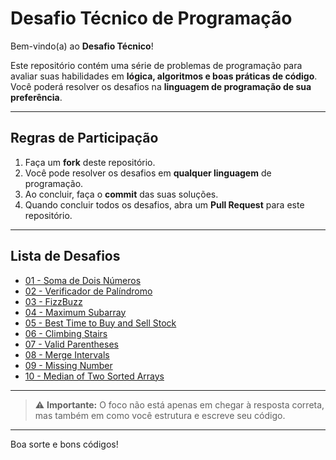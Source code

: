 #  Desafio Técnico de Programação

Bem-vindo(a) ao **Desafio Técnico**!  

Este repositório contém uma série de problemas de programação para avaliar suas habilidades em **lógica, algoritmos e boas práticas de código**.  
Você poderá resolver os desafios na **linguagem de programação de sua preferência**.

---


##  Regras de Participação

1. Faça um **fork** deste repositório.  
2. Você pode resolver os desafios em **qualquer linguagem** de programação.  
3. Ao concluir, faça o **commit** das suas soluções.
4. Quando concluir todos os desafios, abra um **Pull Request** para este repositório.
---

##  Lista de Desafios

- [01 - Soma de Dois Números](01-soma-de-dois-numeros/README.md)
- [02 - Verificador de Palíndromo](02-verificador-de-palindromo/README.md)
- [03 - FizzBuzz](03-fizzbuzz/README.md)
- [04 - Maximum Subarray](04-maximum-subarray/README.md)
- [05 - Best Time to Buy and Sell Stock](05-best-time-to-buy-and-sell-stock/README.md)
- [06 - Climbing Stairs](06-climbing-stairs/README.md)
- [07 - Valid Parentheses](07-valid-parentheses/README.md)
- [08 - Merge Intervals](08-merge-intervals/README.md)
- [09 - Missing Number](09-missing-number/README.md)
- [10 - Median of Two Sorted Arrays](10-median-of-two-arrays/README.md)

---


> ⚠️ **Importante:** O foco não está apenas em chegar à resposta correta, mas também em como você estrutura e escreve seu código.

---

Boa sorte e bons códigos! 
